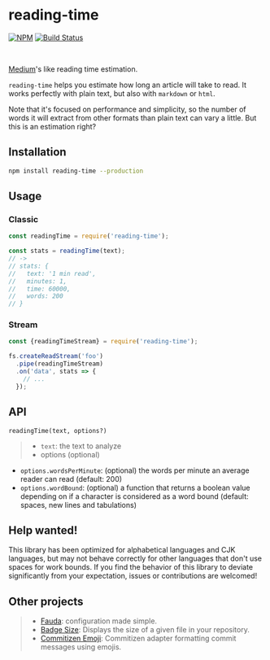 # reading-time

[![NPM](http://img.shields.io/npm/v/reading-time.svg)](https://www.npmjs.org/package/reading-time) [![Build Status](http://img.shields.io/travis/ngryman/reading-time.svg)](https://travis-ci.org/ngryman/reading-time)

<br>

[Medium]'s like reading time estimation.

`reading-time` helps you estimate how long an article will take to read.
It works perfectly with plain text, but also with `markdown` or `html`.

Note that it's focused on performance and simplicity, so the number of words it will extract from other formats than plain text can vary a little. But this is an estimation right?

[medium]: https://medium.com

## Installation

```sh
npm install reading-time --production
```

## Usage

### Classic

```javascript
const readingTime = require('reading-time');

const stats = readingTime(text);
// ->
// stats: {
//   text: '1 min read',
//   minutes: 1,
//   time: 60000,
//   words: 200
// }
```

### Stream

```javascript
const {readingTimeStream} = require('reading-time');

fs.createReadStream('foo')
  .pipe(readingTimeStream)
  .on('data', stats => {
    // ...
  });
```

## API

`readingTime(text, options?)`

> - `text`: the text to analyze
> - options (optional)
  - `options.wordsPerMinute`: (optional) the words per minute an average reader can read (default: 200)
  - `options.wordBound`: (optional) a function that returns a boolean value depending on if a character is considered as a word bound (default: spaces, new lines and tabulations)

## Help wanted!

This library has been optimized for alphabetical languages and CJK languages, but may not behave correctly for other languages that don't use spaces for work bounds. If you find the behavior of this library to deviate significantly from your expectation, issues or contributions are welcomed!

## Other projects

> - [Fauda](https://github.com/ngryman/fauda): configuration made simple.
> - [Badge Size](https://github.com/ngryman/badge-size): Displays the size of a given file in your repository.
> - [Commitizen Emoji](https://github.com/ngryman/cz-emoji): Commitizen adapter formatting commit messages using emojis.

